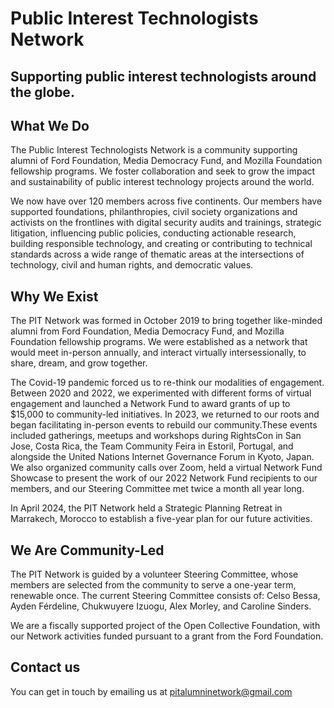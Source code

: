 # Public Interest Technologists Network
## Supporting public interest technologists around the globe.

## What We Do

The Public Interest Technologists Network is a community supporting alumni of Ford Foundation, Media Democracy Fund, and Mozilla Foundation fellowship programs. We foster collaboration and seek to grow the impact and sustainability of public interest technology projects around the world.

<!-- TODO: [Some map or similar graphic showing a little of our geographic reach] -->

We now have over 120 members across five continents. Our members have supported foundations, philanthropies, civil society organizations and activists on the frontlines with digital security audits and trainings, strategic litigation, influencing public policies, conducting actionable research, building responsible technology, and creating or contributing to technical standards  across a wide range of thematic areas at the intersections of technology, civil and human rights, and democratic values.  

<!-- TODO: [a word cloud perhaps] -->

## Why We Exist

The PIT Network was formed in October 2019 to bring together like-minded alumni from Ford Foundation, Media Democracy Fund, and Mozilla Foundation fellowship programs. We were established as a network that would meet in-person annually, and interact virtually intersessionally, to share, dream, and grow together. 

The Covid-19 pandemic forced us to re-think our modalities of engagement. Between 2020 and 2022, we experimented with different forms of virtual engagement and launched a Network Fund to award grants of up to $15,000 to community-led initiatives. In 2023, we returned to our roots and began facilitating in-person events to rebuild our community.These events included gatherings, meetups and workshops during RightsCon in San Jose, Costa Rica, the Team Community Feira in Estoril, Portugal, and alongside the United Nations Internet Governance Forum in Kyoto, Japan. We also organized community calls over Zoom, held a virtual Network Fund Showcase to present the work of our 2022 Network Fund recipients to our members, and our Steering Committee met twice a month all year long.

In April 2024, the PIT Network held a Strategic Planning Retreat in Marrakech, Morocco to establish a five-year plan for our future activities.

<!-- TODO: [3-4 photos from the retreat: people and activities] -->

## We Are Community-Led

The PIT Network is guided by a volunteer Steering Committee, whose members are selected from the community to serve a one-year term, renewable once. The current Steering Committee consists of: Celso Bessa, Ayden Férdeline, Chukwuyere Izuogu, Alex Morley, and Caroline Sinders. 

We are a fiscally supported project of the Open Collective Foundation, with our Network activities funded pursuant to a grant from the Ford Foundation. 

## Contact us

You can get in touch by emailing us at [pitalumninetwork@gmail.com](mailto:pitalumninetwork@gmail.com)
